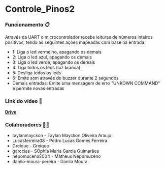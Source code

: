 # Controle_Pinos2

### Funcionamento 📋
Através da UART o microcontrolador recebe leituras de números inteiros positivos, tendo as seguintes ações mapeadas com base na entrada:
- 1: Liga o led vermelho, apagando os demais
- 2: Liga o led azul, apagando os demais
- 3: Liga o led verde, apagando os demais
- 4: Liga todos os leds (luz branca)
- 5: Desliga todos os leds
- 6: Emite som através do buzzer durante 2 segundos
- Demais entradas: Emite uma mensagem de erro "UNKOWN COMMAND" e permite novas entradas

### Link do vídeo 🎥
**[Drive](https://drive.google.com/drive/folders/1l1bmIf7KoSFU9bqmIxsQMp2Eyl7_93Q0?usp=sharing)**

### Colaboradores 👨‍💻
- taylanmayckon - Taylan Mayckon Oliveira Araujo
- Lucasferreira08 - Pedro Lucas Gomes Ferreira
- Greique - Greique
- garccias - SOphia Maria Garcia Guimarães
- nepomuceno2004 - Matheus Nepomuceno
- danilo-moura-pereira - Danilo Moura